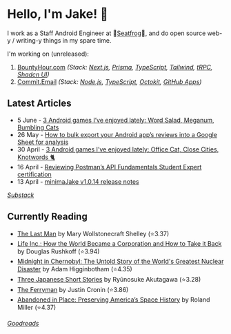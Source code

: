   # Hello, I'm Jake! 👋

I work as a Staff Android Engineer at 🐸[Seatfrog](https://seatfrog.com/)🐸, and do open source web-y / writing-y things in my spare time. 

I'm working on (unreleased):
1. [BountyHour.com](https://bountyhour.com) *(Stack: [Next.js](https://nextjs.org/), [Prisma](https://www.prisma.io/), [TypeScript](https://www.typescriptlang.org/), [Tailwind](https://tailwindcss.com/), [tRPC](https://trpc.io/), [Shadcn UI](https://ui.shadcn.com/))*
2. [Commit.Email](https://commit.email) *(Stack: [Node.js](https://nodejs.org/en), [TypeScript](https://www.typescriptlang.org/), [Octokit](https://github.com/octokit/octokit.js), [GitHub Apps](https://github.com/marketplace?type=apps))*

## Latest Articles
<!-- feed start -->
- 5 June - [3 Android games I’ve enjoyed lately: Word Salad, Meganum, Bumbling Cats](https://jakelee.co.uk/android-games-june-2024/)
- 26 May - [How to bulk export your Android app’s reviews into a Google Sheet for analysis](https://blog.jakelee.co.uk/exporting-google-play-reviews-to-google-sheets/)
- 30 April - [3 Android games I’ve enjoyed lately: Office Cat, Close Cities, Knotwords 🐈](https://jakelee.co.uk/android-games-late-april-2024/)
- 16 April - [Reviewing Postman’s API Fundamentals Student Expert certification](https://blog.jakelee.co.uk/postman-api-fundamentals-review/)
- 13 April - [minimaJake v1.0.14 release notes](https://minima.jakelee.co.uk/v1.0.14/)
<!-- feed end -->
*[Substack](https://jakeweeklee.substack.com)*

## Currently Reading
<!-- GOODREADS-LIST:START -->
- [The Last Man](https://www.goodreads.com/review/show/5625209475?utm_medium=api&utm_source=rss) by Mary Wollstonecraft Shelley (⭐️3.37)
- [Life Inc.: How the World Became a Corporation and How to Take it Back](https://www.goodreads.com/review/show/4929643188?utm_medium=api&utm_source=rss) by Douglas Rushkoff (⭐️3.94)
- [Midnight in Chernobyl: The Untold Story of the World's Greatest Nuclear Disaster](https://www.goodreads.com/review/show/6420262350?utm_medium=api&utm_source=rss) by Adam Higginbotham (⭐️4.35)
- [Three Japanese Short Stories](https://www.goodreads.com/review/show/6487639170?utm_medium=api&utm_source=rss) by Ryūnosuke Akutagawa (⭐️3.28)
- [The Ferryman](https://www.goodreads.com/review/show/6549824296?utm_medium=api&utm_source=rss) by Justin Cronin (⭐️3.86)
- [Abandoned in Place: Preserving America’s Space History](https://www.goodreads.com/review/show/6570013226?utm_medium=api&utm_source=rss) by Roland Miller (⭐️4.37)
<!-- GOODREADS-LIST:END -->
*[Goodreads](https://goodreads.com/jakesteam)*
